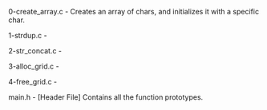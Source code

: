 0-create_array.c - Creates an array of chars, and initializes it with a specific char.

1-strdup.c - 

2-str_concat.c - 

3-alloc_grid.c - 

4-free_grid.c - 

main.h - [Header File] Contains all the function prototypes.
